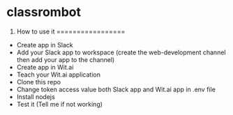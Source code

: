 # classrombot

1. How to use it
=================
+ Create app in Slack
+ Add your Slack app to workspace (create the web-development channel then add your app to the channel)
+ Create app in Wit.ai
+ Teach your Wit.ai application
+ Clone this repo
+ Change token access value both Slack app and Wit.ai app in .env file
+ Install nodejs
+ Test it (Tell me if not working)
